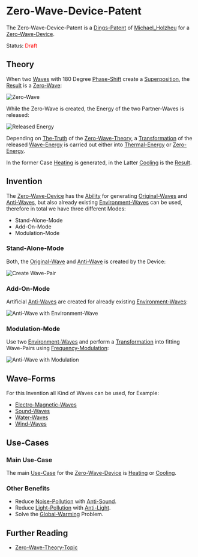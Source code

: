 # Zero-Wave-Device-Patent <a id="1000"/>

The Zero-Wave-Device-Patent is a [Dings-Patent](300000030.md) of [Michael_Holzheu](0.md) for a [Zero-Wave-Device](20000021.md).

Status: <font color="red">Draft</font>

## Theory <a id="1100"/>

When two [Waves](60156.md) with 180 Degree [Phase-Shift](10000079.md) create a [Superposition](10000065.md), the [Result](60033.md) is a [Zero-Wave](10000061.md):

![Zero-Wave](400000130.png)

While the Zero-Wave is created, the Energy of the two Partner-Waves is released:

![Released Energy](400000132.png)

Depending on [The-Truth](600140.md) of the [Zero-Wave-Theory](301000002.md), a [Transformation](600164.md) of the released [Wave-Energy](10000080.md) is carried out either into [Thermal-Energy](10000070.md) or [Zero-Energy](10000071.md).

In the former Case [Heating](10000072.md) is generated, in the Latter [Cooling](10000073.md) is the [Result](60033.md).

## Invention <a id="1200"/>

The [Zero-Wave-Device](20000021.md) has the [Ability](600103.md) for generating [Original-Waves](10000082.md) and [Anti-Waves](10000081.md), but also already existing [Environment-Waves](301000003.md) can be used, therefore in total we have three different Modes:

- Stand-Alone-Mode
- Add-On-Mode
- Modulation-Mode

### Stand-Alone-Mode <a id="1201"/>

Both, the [Original-Wave](10000082.md) and [Anti-Wave](10000081.md) is created by the Device:

![Create Wave-Pair](400000131.png)

### Add-On-Mode <a id="1202"/>

Artificial [Anti-Waves](10000081.md) are created for already existing [Environment-Waves](301000003.md):

![Anti-Wave with Environment-Wave](400000133.png)

### Modulation-Mode <a id="1203"/>

Use two [Environment-Waves](301000003.md) and perform a [Transformation](600164.md) into fitting Wave-Pairs using [Frequency-Modulation](10000089.md):

![Anti-Wave with Modulation](400000134.png)

## Wave-Forms <a id="1300"/>

For this Invention all Kind of Waves can be used, for Example:

- [Electro-Magnetic-Waves](10000012.md)
- [Sound-Waves](40200001.md)
- [Water-Waves](10000084.md)
- [Wind-Waves](10000083.md)

## Use-Cases <a id="1400"/>

### Main Use-Case <a id="1410"/>

The main [Use-Case](600163.md) for the [Zero-Wave-Device](20000021.md) is [Heating](10000072.md) or [Cooling](10000073.md).

### Other Benefits <a id="1420"/>

- Reduce [Noise-Pollution](290000001.md) with [Anti-Sound](10000066.md).
- Reduce [Light-Pollution](290000003.md) with [Anti-Light](10000087.md).
- Solve the [Global-Warming](290000002.md) Problem.

## Further Reading <a id="1500"/>

- [Zero-Wave-Theory-Topic](1971093000.md)
